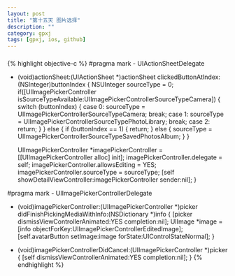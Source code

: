 ```yaml
---
layout: post
title: "第十五天 图片选择"
description: ""
category: gpxj
tags: [gpxj, ios, github]
---
```


###

{% highlight objective-c %}
#pragma mark - UIActionSheetDelegate
- (void)actionSheet:(UIActionSheet *)actionSheet clickedButtonAtIndex:(NSInteger)buttonIndex {
    NSUInteger sourceType = 0;
    if([UIImagePickerController isSourceTypeAvailable:UIImagePickerControllerSourceTypeCamera]) {
        switch (buttonIndex) {
            case 0:
                sourceType = UIImagePickerControllerSourceTypeCamera;
                break;
            case 1:
                sourceType = UIImagePickerControllerSourceTypePhotoLibrary;
                break;
            case 2:
                return;
        }
    }
    else {
        if (buttonIndex == 1) {
            return;
        }
        else {
            sourceType = UIImagePickerControllerSourceTypeSavedPhotosAlbum;
        }
    }

    UIImagePickerController *imagePickerController = [[UIImagePickerController alloc] init];
    imagePickerController.delegate = self;
    imagePickerController.allowsEditing = YES;
    imagePickerController.sourceType = sourceType;
    [self showDetailViewController:imagePickerController sender:nil];
}


#pragma mark - UIImagePickerControllerDelegate
- (void)imagePickerController:(UIImagePickerController *)picker didFinishPickingMediaWithInfo:(NSDictionary *)info {
    [picker dismissViewControllerAnimated:YES completion:nil];
    UIImage *image = [info objectForKey:UIImagePickerControllerEditedImage];
    [self.avatarButton setImage:image forState:UIControlStateNormal];
}


- (void)imagePickerControllerDidCancel:(UIImagePickerController *)picker {
    [self dismissViewControllerAnimated:YES completion:nil];
}
{% endhighlight %}
